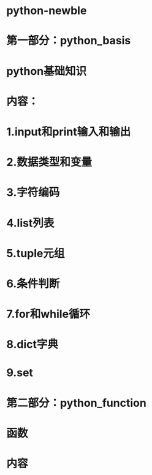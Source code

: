 # python-newble
# 第一部分：python_basis
# python基础知识
# 内容：
# 1.input和print输入和输出
# 2.数据类型和变量
# 3.字符编码
# 4.list列表
# 5.tuple元组
# 6.条件判断
# 7.for和while循环
# 8.dict字典
# 9.set
# 第二部分：python_function
# 函数
# 内容
